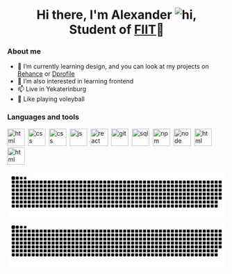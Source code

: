 <div id="header" align="center">
    <h1>Hi there, I'm  Alexander <img src="https://user-images.githubusercontent.com/1303154/88677602-1635ba80-d120-11ea-84d8-d263ba5fc3c0.gif" width="24px" alt="hi">, <br/> Student of <a href="https://fiit-urfu.ru/">FIIT</a>📖</h1>
</div>

### About me
- 🎨 I’m currently learning design, and you can look at my projects on [Behance](https://www.behance.net/slashslashovski) or [Dprofile](https://dprofile.ru/mikhailichenko) 
- 🌱 I’m also interested in learning frontend
- 📫 Live in Yekaterinburg
- 🏐 Like playing voleyball

### Languages and tools

<img src="https://cdn.jsdelivr.net/gh/devicons/devicon/icons/html5/html5-original.svg" title="html" width="40" height="40"/>&nbsp;
<img src="https://cdn.jsdelivr.net/gh/devicons/devicon/icons/css3/css3-original.svg" title="css" width="40" height="40"/>&nbsp;
<img src="https://cdn.jsdelivr.net/gh/devicons/devicon/icons/sass/sass-original.svg" title="css" width="40" height="40"/>&nbsp;
<img src="https://cdn.jsdelivr.net/gh/devicons/devicon/icons/javascript/javascript-original.svg" title="js" width="40" height="40"/>&nbsp;
<img src="https://cdn.jsdelivr.net/gh/devicons/devicon/icons/react/react-original.svg" title="react" width="40" height="40"/>&nbsp;
<img src="https://cdn.jsdelivr.net/gh/devicons/devicon/icons/git/git-plain.svg" title="git" width="40" height="40"/>&nbsp;
<img src="https://cdn.jsdelivr.net/gh/devicons/devicon/icons/postgresql/postgresql-original.svg" title="sql" width="40" height="40"/>&nbsp;
<img src="https://cdn.jsdelivr.net/gh/devicons/devicon/icons/npm/npm-original-wordmark.svg" title="npm" width="40" height="40"/>&nbsp;
<img src="https://cdn.jsdelivr.net/gh/devicons/devicon/icons/nodejs/nodejs-original.svg" title="node" width="40" height="40"/>&nbsp;
<img src="https://cdn.jsdelivr.net/gh/devicons/devicon/icons/python/python-original.svg" title="html" width="40" height="40"/>&nbsp;
<img src="https://cdn.jsdelivr.net/gh/devicons/devicon/icons/csharp/csharp-original.svg" title="html" width="40" height="40"/>&nbsp;

![shake gif](https://raw.githubusercontent.com/stpstudent/stpstudent/output/github-contribution-grid-snake-dark.svg#gh-dark-mode-only)
![light snake gif](https://raw.githubusercontent.com/stpstudent/stpstudent/output/github-contribution-grid-snake.svg#gh-light-mode-only)
